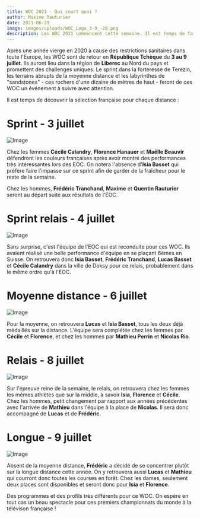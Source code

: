 ```yaml
---
title: WOC 2021 - Qui court quoi ?
author: Maxime Rauturier
date: 2021-06-29
image: images/uploads/WOC_Logo_3-9_-20.png
description: Les WOC 2021 commencent cette semaine. Il est temps de faire un point sur le programme de chacun.
---
```


Après une année vierge en 2020 à cause des restrictions sanitaires dans toute l'Europe, les WOC sont de retour en **République Tchèque** du **3 au 9 juillet**. Ils auront lieu dans la région de **Liberec** au Nord du pays et promettent des challenges uniques. Le sprint dans la forteresse de Terezin, les terrains abrupts de la moyenne distance et les labyrinthes de "sandstones" - ces rochers d'une dizaine de mètres de haut - feront de ces WOC un événement à suivre avec attention.

Il est temps de découvrir la sélection française pour chaque distance :

# Sprint - 3 juillet



![Image](images/uploads/1.png)


Chez les femmes **Cécile Calandry**, **Florence Hanauer** et **Maëlle Beauvir** défendront les couleurs françaises après avoir montré des performances très intéressantes lors des EOC. On notera l'absence d'**Isia Basset** qui préfère faire l'impasse sur ce sprint afin de garder de la fraîcheur pour le reste de la semaine.

Chez les hommes, **Frédéric Tranchand**, **Maxime** et **Quentin Rauturier** seront au départ suite aux résultats de l'EOC.

# Sprint relais - 4 juillet

![Image](images/uploads/sr2021.png)

Sans surprise, c'est l'équipe de l'EOC qui est reconduite pour ces WOC. Ils avaient réalisé une belle performance d'équipe en se plaçant 6èmes en Suisse. On retrouvera donc **Isia Basset**, **Frédéric Tranchand**, **Lucas Basset** et **Cécile Calandry** dans la ville de Doksy pour ce relais, probablement dans le même ordre qu'à l'EOC.

# Moyenne distance - 6 juillet

![Image](images/uploads/md2021.png)

Pour la moyenne, on retrouvera **Lucas** et **Isia Basset**, tous les deux déjà médaillés sur la distance. L'équipe sera complétée chez les femmes par **Cécile** et **Florence**, et chez les hommes par **Mathieu Perrin** et **Nicolas Rio**.

# Relais - 8 juillet

![Image](images/uploads/relais.png)

Sur l'épreuve reine de la semaine, le relais, on retrouvera chez les femmes les mêmes athlètes que sur la middle, à savoir **Isia**, **Florence** et **Cécile**. Chez les hommes, petit changement par rapport aux années précédentes avec l'arrivée de **Mathieu** dans l'équipe à la place de **Nicolas**. Il sera donc accompagné de **Lucas** et de **Frédéric**.

# Longue - 9 juillet

![Image](images/uploads/ld2021.png)

Absent de la moyenne distance, **Frédéric** a décidé de se concentrer plutôt sur la longue distance cette année. On y retrouvera aussi **Lucas** et **Mathieu** qui courront donc toutes les courses en forêt.
Chez les dames, seulement deux places sont disponibles et seront donc pour **Isia** et **Florence**.

Des programmes et des profils très différents pour ce WOC. On espère en tout cas un beau spectacle pour ces premiers championnats du monde à la télévison française !